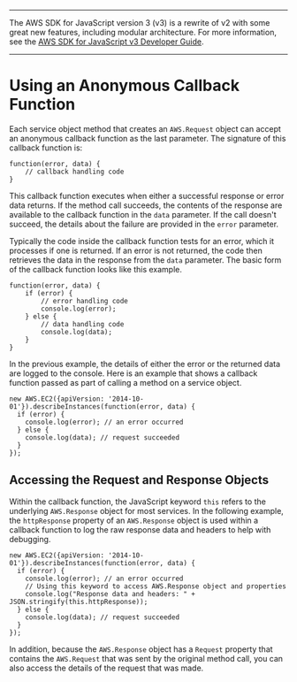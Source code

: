 --------

The AWS SDK for JavaScript version 3 \(v3\) is a rewrite of v2 with some great new features, including modular architecture\. For more information, see the [AWS SDK for JavaScript v3 Developer Guide](https://docs.aws.amazon.com/sdk-for-javascript/v3/developer-guide/welcome.html)\.

--------

# Using an Anonymous Callback Function<a name="using-a-callback-function"></a>

Each service object method that creates an `AWS.Request` object can accept an anonymous callback function as the last parameter\. The signature of this callback function is:

```
function(error, data) {
    // callback handling code
}
```

This callback function executes when either a successful response or error data returns\. If the method call succeeds, the contents of the response are available to the callback function in the `data` parameter\. If the call doesn't succeed, the details about the failure are provided in the `error` parameter\.

Typically the code inside the callback function tests for an error, which it processes if one is returned\. If an error is not returned, the code then retrieves the data in the response from the `data` parameter\. The basic form of the callback function looks like this example\.

```
function(error, data) {
    if (error) {
        // error handling code
        console.log(error);
    } else {
        // data handling code
        console.log(data);
    }
}
```

In the previous example, the details of either the error or the returned data are logged to the console\. Here is an example that shows a callback function passed as part of calling a method on a service object\.

```
new AWS.EC2({apiVersion: '2014-10-01'}).describeInstances(function(error, data) {
  if (error) {
    console.log(error); // an error occurred
  } else {
    console.log(data); // request succeeded
  }
});
```

## Accessing the Request and Response Objects<a name="access-request-response"></a>

Within the callback function, the JavaScript keyword `this` refers to the underlying `AWS.Response` object for most services\. In the following example, the `httpResponse` property of an `AWS.Response` object is used within a callback function to log the raw response data and headers to help with debugging\.

```
new AWS.EC2({apiVersion: '2014-10-01'}).describeInstances(function(error, data) {
  if (error) {
    console.log(error); // an error occurred
    // Using this keyword to access AWS.Response object and properties
    console.log("Response data and headers: " + JSON.stringify(this.httpResponse));
  } else {
    console.log(data); // request succeeded
  }
});
```

In addition, because the `AWS.Response` object has a `Request` property that contains the `AWS.Request` that was sent by the original method call, you can also access the details of the request that was made\.